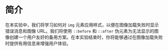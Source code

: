 # 简介

在本实验中，我们将学习如何对 `img` 元素应用样式，以便在图像加载失败时显示错误消息和图像 URL。我们将使用 `::before` 和 `::after` 伪元素为无法显示的图像创建一个用户友好的备用方案。在本实验结束时，你将能够通过在图像加载失败时提供有用信息来增强用户体验。
